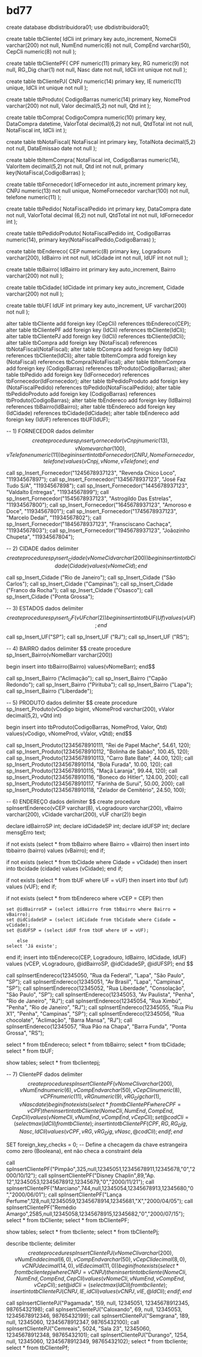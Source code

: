 # bd77

create database dbdistribuidora01;
use dbdistribuidora01;

create table tbCliente(
IdCli int primary key auto_increment,
NomeCli varchar(200) not null,
NumEnd numeric(6) not null,
CompEnd varchar(50),
CepCli numeric(8) not null
);

create table tbClientePF(
CPF numeric(11) primary key,
RG numeric(9) not null,
RG_Dig char(1) not null,
Nasc date not null,
IdCli int unique not null
);

create table tbClientePJ(
CNPJ numeric(14) primary key,
IE numeric(11) unique,
IdCli int unique not null
);

create table tbProduto(
CodigoBarras numeric(14) primary key,
NomeProd varchar(200) not null,
Valor decimal(5,2) not null,
Qtd int
);

create table tbCompra(
CodigoCompra numeric(10) primary key,
DataCompra datetime,
ValorTotal decimal(6,2) not null,
QtdTotal int not null,
NotaFiscal int,
IdCli int
);

create table tbNotaFiscal(
NotaFiscal int primary key,
TotalNota decimal(5,2) not null,
DataEmissao date not null
);

create table tbItemCompra(
NotaFiscal int,
CodigoBarras numeric(14),
ValorItem decimal(5,2) not null,
Qtd int not null,
primary key(NotaFiscal,CodigoBarras)
);

create table tbFornecedor(
IdFornecedor int auto_increment primary key,
CNPJ numeric(13) not null unique,
NomeFornecedor varchar(100) not null,
telefone numeric(11)
);

create table tbPedido(
NotaFiscalPedido int primary key,
DataCompra date not null,
ValorTotal decimal (6,2) not null,
QtdTotal int not null,
IdFornecedor int
);

create table tbPedidoProduto(
NotaFiscalPedido int,
CodigoBarras numeric(14),
primary key(NotaFiscalPedido,CodigoBarras)
);

create table tbEndereco(
CEP numeric(8) primary key,
Logradouro varchar(200),
IdBairro int not null,
IdCidade int not null,
IdUF int not null
);

create table tbBairro(
IdBairro int primary key auto_increment,
Bairro varchar(200) not null
);

create table tbCidade(
IdCidade int primary key auto_increment,
Cidade varchar(200) not null
);

create table tbUF(
IdUF int primary key auto_increment,
UF varchar(200) not null
);

alter table tbCliente add foreign key (CepCli) references tbEndereco(CEP);
alter table tbClientePF add foreign key (IdCli) references tbCliente(IdCli);
alter table tbClientePJ add foreign key (IdCli) references tbCliente(IdCli);
alter table tbCompra add foreign key (NotaFiscal) references tbNotaFiscal(NotaFiscal);
alter table tbCompra add foreign key (IdCli) references tbCliente(IdCli);
alter table tbItemCompra add foreign key (NotaFiscal) references tbCompra(NotaFiscal);
alter table tbItemCompra add foreign key (CodigoBarras) references tbProduto(CodigoBarras);
alter table tbPedido add foreign key (IdFornecedor) references tbFornecedor(IdFornecedor);
alter table tbPedidoProduto add foreign key (NotaFiscalPedido) references tbPedido(NotaFiscalPedido);
alter table tbPedidoProduto add foreign key (CodigoBarras) references tbProduto(CodigoBarras);
alter table tbEndereco add foreign key (IdBairro) references tbBairro(IdBairro);
alter table tbEndereco add foreign key (IdCidade) references tbCidade(IdCidade);
alter table tbEndereco add foreign key (IdUF) references tbUF(IdUF);

-- 1) FORNECEDOR dados
delimiter $$
create procedure sp_Insert_Fornecedor(vCnpj numeric(13), vNome varchar(100), vTelefone numeric(11))
begin
insert into tbFornecedor(CNPJ, NomeFornecedor, telefone)
values (vCnpj, vNome, vTelefone);
end $$

call sp_Insert_Fornecedor("1245678937123", "Revenda Chico Loco", "11934567897");
call sp_Insert_Fornecedor("1345678937123", "José Faz Tudo S/A", "11934567898");
call sp_Insert_Fornecedor("1445678937123", "Valdalto Entregas", "11934567899");
call sp_Insert_Fornecedor("1545678937123", "Astrogildo Das Estrelas", "11934567800");
call sp_Insert_Fornecedor("1645678937123", "Amoroso e Doce", "11934567801");
call sp_Insert_Fornecedor("1745678937123", "Marcelo Dedal", "11934567802");
call sp_Insert_Fornecedor("1845678937123", "Fransciscano Cachaça", "11934567803");
call sp_Insert_Fornecedor("1945678937123", "Joãozinho Chupeta", "11934567804");


-- 2) CIDADE dados
delimiter $$
create procedure sp_Insert_Cidade(vNomeCid varchar(200))
begin
insert into tbCidade(Cidade)
values (vNomeCid);
end$$

call sp_Insert_Cidade ("Rio de Janeiro");
call sp_Insert_Cidade ("São Carlos");
call sp_Insert_Cidade ("Campinas");
call sp_Insert_Cidade ("Franco da Rocha");
call sp_Insert_Cidade ("Osasco");
call sp_Insert_Cidade ("Ponta Grossa");


-- 3) ESTADOS dados
delimiter $$
create procedure sp_Insert_UF(vUF char(2))
begin
insert into tbUF(Uf)
values(vUF);
end $$

call sp_Insert_UF("SP");
call sp_Insert_UF ("RJ");
call sp_Insert_UF ("RS");

-- 4) BAIRRO dados
delimiter $$
create procedure sp_Insert_Bairro(vNomeBarr varchar(200))

begin
insert into tbBairro(Bairro)
values(vNomeBarr);
end$$


call sp_Insert_Bairro ("Aclimação");
call sp_Insert_Bairro ("Capão Redondo");
call sp_Insert_Bairro ("Pirituba");
call sp_Insert_Bairro ("Lapa");
call sp_Insert_Bairro ("Liberdade");


-- 5) PRODUTO dados
delimiter $$
create procedure sp_Insert_Produto(vCodigo bigint, vNomeProd varchar(200), vValor decimal(5,2), vQtd int)

begin
insert into tbProduto(CodigoBarras, NomeProd, Valor, Qtd)
values(vCodigo, vNomeProd, vValor, vQtd);
end$$

call sp_Insert_Produto(12345678910111, "Rei de Papel Mache", 54.61, 120);
call sp_Insert_Produto(12345678910112, "Bolinha de Sabão", 100.45, 120);
call sp_Insert_Produto(12345678910113, "Carro Bate Bate", 44.00, 120);
call sp_Insert_Produto(12345678910114, "Bola Furada", 10.00, 120);
call sp_Insert_Produto(12345678910115, "Maçã Laranja", 99.44, 120);
call sp_Insert_Produto(12345678910116, "Boneco do Hitler", 124.00, 200);
call sp_Insert_Produto(12345678910117, "Farinha de Surui", 50.00, 200);
call sp_Insert_Produto(12345678910118, "Zelador de Cemitério", 24.50, 100);


-- 6) ENDEREÇO dados
delimiter $$
create procedure spInsertEndereco(vCEP varchar(8), vLogradouro varchar(200), vBairro varchar(200), vCidade varchar(200), vUF char(2))
begin

declare idBairroSP int;
declare idCidadeSP int;
declare idUFSP int;
declare mensgErro text;

if not exists (select * from tbBairro where Bairro = vBairro) then
    insert into tbbairro (bairro) values (vBairro);
end if;

if not exists (select * from tbCidade where Cidade = vCidade) then
    insert into tbcidade (cidade) values (vCidade);
end if;

if not exists (select * from tbUF where  UF = vUF) then
    insert into tbuf (uf) values (vUF);
end if;

if not exists (select * from tbEndereco where vCEP = CEP) then

    set @idBairroSP = (select idBairro from tbBairro where Bairro = vBairro);
    set @idCidadeSP = (select idCidade from tbCidade where Cidade = vCidade);
    set @idUFSP = (select idUF from tbUF where UF = vUF);

        else
    select 'Já existe';
end if;
insert into tbEndereco(CEP, Logradouro, IdBairro, IdCidade, IdUF) values (vCEP, vLogradouro, @idBairroSP, @idCidadeSP, @idUFSP);
end $$

call spInsertEndereco(12345050, "Rua da Federal", "Lapa", "São Paulo", "SP");
call spInsertEndereco(12345051, "Av Brasil", "Lapa", "Campinas", "SP");
call spInsertEndereco(12345052, "Rua Liberdade", "Consolação", "São Paulo", "SP");
call spInsertEndereco(12345053, "Av Paulista", "Penha", "Rio de Janeiro", "RJ");
call spInsertEndereco(12345054, "Rua Ximbú", "Penha", "Rio de Janeiro", "RJ");
call spInsertEndereco(12345055, "Rua Piu X1", "Penha", "Campinas", "SP");
call spInsertEndereco(12345056, "Rua chocolate", "Aclimação", "Barra Mansa", "RJ");
call spInsertEndereco(12345057, "Rua Pão na Chapa", "Barra Funda", "Ponta Grossa", "RS");

select * from tbEndereco;
select * from tbBairro;
select * from tbCidade;
select * from tbUF;


show tables;
select * from tbclientepj;

-- 7) ClientePF dados
delimiter $$
   create procedure spInsertClientePF(vNomeCli varchar(200), vNumEnd  numeric(6), vCompEnd varchar(50), vCepCli numeric(8), vCPF numeric(11), vRG  numeric(9), vRG_Dig char(1), vNasc date)
   begin
    if not exists(select * from tbClientePF where CPF = vCPF) then
        insert into tbCliente(NomeCli, NumEnd, CompEnd, CepCli) values (vNomeCli, vNumEnd, vCompEnd, vCepCli);
        set @codCli = (select max(IdCli) from tbCliente);
        insert into tbClientePF(CPF, RG, RG_Dig, Nasc, IdCli) values (vCPF, vRG, vRG_Dig, vNasc, @codCli);
    end if;
end $$

SET foreign_key_checks = 0; -- Define a checagem da chave estrangeira como zero (Booleana), ent não checa a constraint dela

call spInsertClientePF("Pimpão",325,null,12345051,12345678911,12345678,"0","2000/10/12");
call spInsertClientePF("Disney Chaplin",89,"Ap. 12",12345053,12345678912,12345679,"0","2000/11/21");
call spInsertClientePF("Marciano",744,null,12345054,12345678913,12345680,"0","2000/06/01");
call spInsertClientePF("Lança Perfume",128,null,12345059,12345678914,12345681,"X","2000/04/05");
call spInsertClientePF("Remédio Amargo",2585,null,12345058,12345678915,12345682,"0","2000/07/15");
select * from tbCliente;
select * from tbClientePF;


show tables;
select * from tbcliente;
select * from tbClientePj;

describe tbcliente;
delimiter $$
 create procedure spInsertClientePJ(vNomeCli varchar(200), vNumEnd decimal(6,0), vCompEnd varchar(50), vCepCli decimal(8,0),vCNPJ decimal(14,0),vIE decimal(11,0)) 
 begin
	if not exists(select * from tbclientepj where CNPJ = vCNPJ) then
		insert into tbcliente(NomeCli, NumEnd, CompEnd, CepCli) values (vNomeCli, vNumEnd, vCompEnd, vCepCli);
		set @idCli = (select max(IdCli) from tbcliente);
		insert into tbClientePJ(CNPJ, IE, idCli) values (vCNPJ, vIE,@IdCli);
    end if;
 end
 $$
 
 call spInsertClientePJ("Pagamada", 159, null, 12345051, 12345678912345, 98765432198);
 call spInsertClientePJ("Caloxando", 69, null, 12345053, 12345678912346, 98765432199);
 call spInsertClientePJ("Semgrana", 189, null, 12345060, 12345678912347, 98765432100);
 call spInsertClientePJ("Cemreais", 5024, "Sala 23", 12345060, 12345678912348, 98765432101);
 call spInsertClientePJ("Durango", 1254, null, 12345060, 12345678912349, 98765432102);
 select * from tbcliente;
 select * from tbClientePf;

